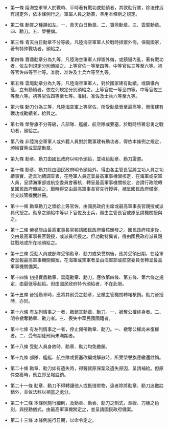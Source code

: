 * 第一條 陸海空軍軍人於戰時、平時著有戰功或勳績者，其敘勳行賞，除法律另有規定外，依本條例行之。軍屬人員之勳賞，準用本條例之規定。

* 第二條 勳賞之種類如左。一、青天白日勳章。二、寶鼎勳章。三、雲麾勳章。四、勳刀。五、榮譽旗。

* 第三條 青天白日勳章不分等級，凡陸海空軍軍人於戰時捍禦外侮，保衛國家，著有特殊戰功者，頒給之。

* 第四條 寶鼎勳章分為九等，凡陸海空軍軍人捍禦外侮，或鎮懾內亂，著有戰功者，依左列規定分別頒給之。上等官佐一等至四等。中等官佐三等至六等。初等官佐四等至七等。准尉、准佐及士兵六等至九等。

* 第五條 雲麾勳章分為九等，凡陸海空軍軍人，對於國家建有勳績，或鎮懾內亂，立有勳績者，依左列規定分別頒給之。上等官佐一等至四等。中等官佐三等至六等。初等官佐四等至七等。准尉、准佐及士兵六等至九等。

* 第六條 勳刀分為三等，凡陸海空軍上等官佐，所受勳章晉至最高等，而復建有戰功或勳績者，給與之。

* 第七條 榮譽旗不分等級，凡部隊、艦艇、航空隊或要塞，於戰時特著忠勇之戰功者，頒給之。

* 第八條 非陸海空軍軍人或外籍人員對於戰事建有勳功者，得依本條例之規定，頒給寶鼎或雲麾勳章。

* 第九條 勳章、勳刀由國民政府以明令頒給，並填給勳章、勳刀證書。

* 第十條 勳章、勳刀除由國民政府明令頒給外，得由各主管長官將立功人員之功績事實，造具功績調查表，在陸軍人員逕呈最高軍事機關核定，在海軍或空軍人員，呈請海軍部或航空委員會審核，轉呈最高軍事機關核定，咨請行政院轉呈國民政府頒給之。戰時得交由最高軍事長官先行授與，補呈國民政府備案，並交該管機關註冊。

* 第十一條 勳章勳刀之頒給上等官佐，由國民政府主席或最高軍事長官親授或派員代授之。勳章之頒給中等以下官佐及士兵，頒由主管長官或原呈請機關授與之。

* 第十二條 榮譽旗由最高軍事長官報請國民政府審核頒發之。國民政府核定後，交由最高軍事長官親授，或派員代授之。但功勳特異者，得由國民政府派員親往戰地或所在地頒給之。

* 第十三條 受勳人員或部隊受領勳章、勳刀或榮譽旗後，應將受領日期，在陸軍者呈報最高軍事機關備案，在海軍或空軍者呈由海軍部或航空委員會轉呈最高軍事機關備案。

* 第十四條 初授寶鼎勳章、雲麾勳章、勳刀，應依第四條、第五條、第六條之規定，由最低等起給。但由國民政府特令頒給者，不在此限。

* 第十五條 晉授勳章時，應將其前受之勳章，呈繳主管機關轉報核銷。勳刀晉授時，亦同。

* 第十六條 有左列情事之一者，繳銷其勳章、勳刀。一、褫奪公權終身者。二、明令褫奪勳章、勳刀者。三、喪失中華民國國籍者。

* 第十七條 有左列情事之一者，停止佩帶勳章、勳刀。一、褫奪公權尚未復權者。二、受有期徒刑尚未滿期者。

* 第十八條 受勳人員身故時，勳章、勳刀均免繳銷。

* 第十九條 部隊、艦艇、航空隊或要塞改編或解散時，所受榮譽旗應繳還註銷。

* 第二十條 勳章、勳刀如有遺失時，得聲敘原保案及遺失原因，呈請補給。但原件查獲時，應立即呈報註銷。

* 第二十一條 勳章、勳刀不得轉讓他人或抵借財物，違者除將勳章、勳刀追繳註銷外，並依法科以相當之處分。

* 第二十二條 本條例施行細則，及勳章、勳表、勳刀之制式，章綬、刀繐之色別，與授勳儀式，由最高軍事機關定之，並呈請國民政府備案。

* 第二十三條 本條例施行日期，以命令定之。

